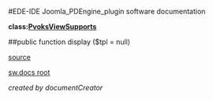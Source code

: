 #EDE-IDE Joomla_PDEngine_plugin
software documentation

**class:[PvoksViewSupports](../PvoksViewSupports.md)**



##public function display ($tpl = null)


[source](../../../admin/views/supports/view.html.php)

[sw.docs root](../)

*created by documentCreator*

